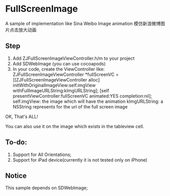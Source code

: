 FullScreenImage
===========
A sample of implementation like Sina Weibo Image animation
模仿新浪微博图片点击放大动画

Step
---
1. Add ZJFullScreenImageViewController.h/m to your project
2. Add SDWebImage (you can use cocoapods)
3. In your code, create the ViewController like:
    ZJFullScreenImageViewController *fullScreenVC = [[ZJFullScreenImageViewController alloc] initWithOriginalImageView:self.imgView withFullImageURLString:kImgURLString];
    [self presentViewController:fullScreenVC animated:YES completion:nil];
self.imgView: the image which will have the animation
kImgURLString: a NSString represents for the url of the full screen image

OK, That's ALL!

You can also use it on the image which exists in the tableview cell.

To-do:
--
1. Support for All Orientations;
2. Support for iPad device(currently it is not tested only on iPhone)



Notice
-----
This sample depends on SDWebImage;

